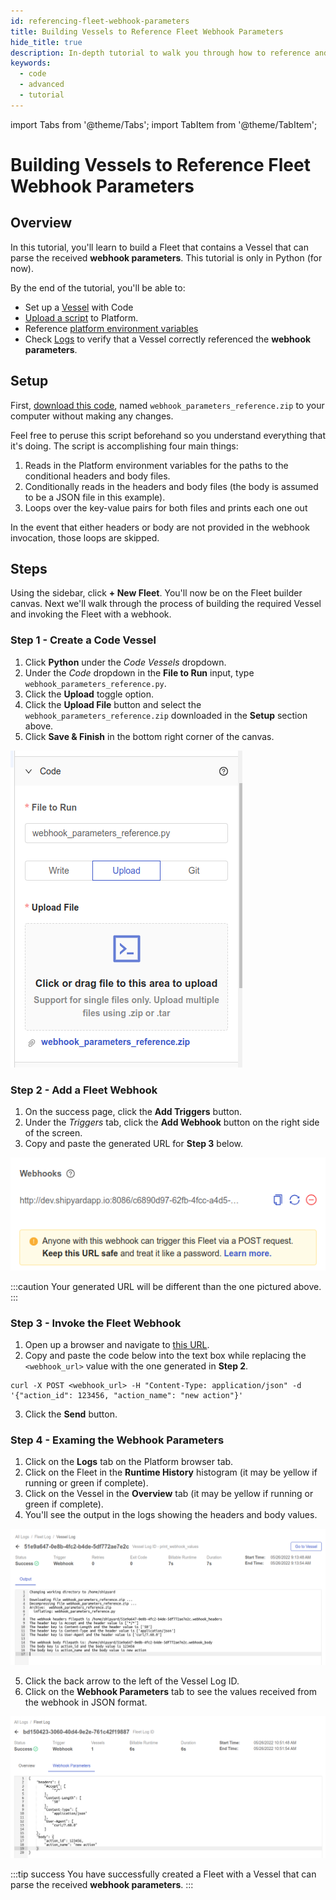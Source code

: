 ```yaml
---
id: referencing-fleet-webhook-parameters
title: Building Vessels to Reference Fleet Webhook Parameters
hide_title: true
description: In-depth tutorial to walk you through how to reference and read webhook parameter values.
keywords:
  - code
  - advanced
  - tutorial
---
```


import Tabs from '@theme/Tabs';
import TabItem from '@theme/TabItem';

# Building Vessels to Reference Fleet Webhook Parameters

## Overview

In this tutorial, you'll learn to build a Fleet that contains a Vessel that can parse the received **webhook parameters**. This tutorial is only in Python \(for now\).

By the end of the tutorial, you'll be able to:

- Set up a [Vessel](../reference/vessels.md) with Code
- [Upload a script](../reference/code/upload-code.md) to Platform.
- Reference [platform environment variables](../reference/environment-variables/shipyard-environment-variables.md)
- Check [Logs](../reference/logs/logs-overview.md) to verify that a Vessel correctly referenced the **webhook parameters**.

## Setup

First, [download this code](https://drive.google.com/file/d/1TYvbvxNgkaBJkE2mC5A81SzGzSIfLVH4/view?usp=sharing), named `webhook_parameters_reference.zip` to your computer without making any changes.

Feel free to peruse this script beforehand so you understand everything that it's doing. The script is accomplishing four main things:

1. Reads in the Platform environment variables for the paths to the conditional headers and body files.
2. Conditionally reads in the headers and body files (the body is assumed to be a JSON file in this example).
3. Loops over the key-value pairs for both files and prints each one out

In the event that either headers or body are not provided in the webhook invocation, those loops are skipped.

## Steps

Using the sidebar, click **+ New Fleet**. You'll now be on the Fleet builder canvas. Next we'll walk through the process of building the required Vessel and invoking the Fleet with a webhook.

### Step 1 - Create a Code Vessel

1. Click **Python** under the _Code Vessels_ dropdown.
2. Under the _Code_ dropdown in the **File to Run** input, type `webhook_parameters_reference.py`.
3. Click the **Upload** toggle option.
4. Click the **Upload File** button and select the `webhook_parameters_reference.zip` downloaded in the **Setup** section above.
5. Click **Save & Finish** in the bottom right corner of the canvas.

![](../.gitbook/assets/uploaded_webhook_parameters_code_panel.png)

### Step 2 - Add a Fleet Webhook

1. On the success page, click the **Add Triggers** button.
2. Under the _Triggers_ tab, click the **Add Webhook** button on the right side of the screen.
3. Copy and paste the generated URL for **Step 3** below.

![](../.gitbook/assets/generated_webhook_for_parameters_output.png)

:::caution
Your generated URL will be different than the one pictured above.
:::

### Step 3 - Invoke the Fleet Webhook

1. Open up a browser and navigate to [this URL](https://reqbin.com/curl).
2. Copy and paste the code below into the text box while replacing the `<webhook_url>` value with the one generated in **Step 2**.

```
curl -X POST <webhook_url> -H "Content-Type: application/json" -d '{"action_id": 123456, "action_name": "new action"}'
```

3. Click the **Send** button.

### Step 4 - Examing the Webhook Parameters

1. Click on the **Logs** tab on the Platform browser tab.
2. Click on the Fleet in the **Runtime History** histogram (it may be yellow if running or green if complete).
3. Click on the Vessel in the **Overview** tab (it may be yellow if running or green if complete).
4. You'll see the output in the logs showing the headers and body values.

![](../.gitbook/assets/webhook_parameters_output_logs.png)

5. Click the back arrow to the left of the Vessel Log ID.
6. Click on the **Webhook Parameters** tab to see the values received from the webhook in JSON format.

![](../.gitbook/assets/webhook_parameters_output_tab.png)

:::tip success
You have successfully created a Fleet with a Vessel that can parse the received **webhook parameters**.
:::
